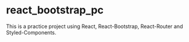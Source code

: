 # react_bootstrap_pc

This is a practice project using React, React-Bootstrap, React-Router and Styled-Components.
